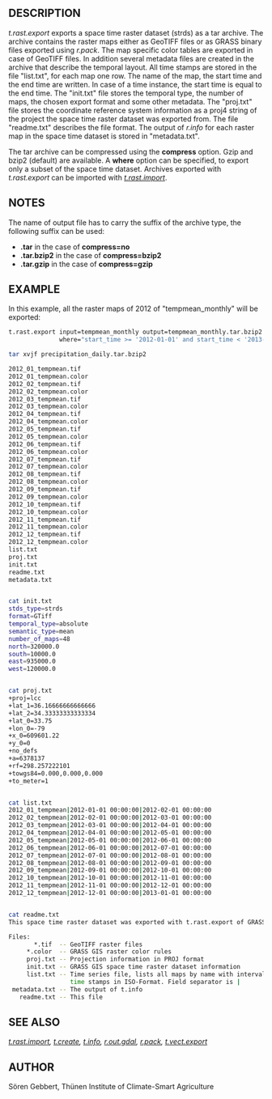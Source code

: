 ## DESCRIPTION

*t.rast.export* exports a space time raster dataset (strds) as a tar
archive. The archive contains the raster maps either as GeoTIFF files or
as GRASS binary files exported using *r.pack*. The map specific color
tables are exported in case of GeoTIFF files. In addition several
metadata files are created in the archive that describe the temporal
layout. All time stamps are stored in the file "list.txt", for each map
one row. The name of the map, the start time and the end time are
written. In case of a time instance, the start time is equal to the end
time. The "init.txt" file stores the temporal type, the number of maps,
the chosen export format and some other metadata. The "proj.txt" file
stores the coordinate reference system information as a proj4 string of
the project the space time raster dataset was exported from. The file
"readme.txt" describes the file format. The output of *r.info* for each
raster map in the space time dataset is stored in "metadata.txt".

The tar archive can be compressed using the **compress** option. Gzip
and bzip2 (default) are available. A **where** option can be specified,
to export only a subset of the space time dataset. Archives exported
with *t.rast.export* can be imported with
*[t.rast.import](t.vect.import.md)*.

## NOTES

The name of output file has to carry the suffix of the archive type, the
following suffix can be used:

- **.tar** in the case of **compress=no**
- **.tar.bzip2** in the case of **compress=bzip2**
- **.tar.gzip** in the case of **compress=gzip**

## EXAMPLE

In this example, all the raster maps of 2012 of "tempmean_monthly" will
be exported:

```sh
t.rast.export input=tempmean_monthly output=tempmean_monthly.tar.bzip2 \
              where="start_time >= '2012-01-01' and start_time < '2013-01-01'"

tar xvjf precipitation_daily.tar.bzip2

2012_01_tempmean.tif
2012_01_tempmean.color
2012_02_tempmean.tif
2012_02_tempmean.color
2012_03_tempmean.tif
2012_03_tempmean.color
2012_04_tempmean.tif
2012_04_tempmean.color
2012_05_tempmean.tif
2012_05_tempmean.color
2012_06_tempmean.tif
2012_06_tempmean.color
2012_07_tempmean.tif
2012_07_tempmean.color
2012_08_tempmean.tif
2012_08_tempmean.color
2012_09_tempmean.tif
2012_09_tempmean.color
2012_10_tempmean.tif
2012_10_tempmean.color
2012_11_tempmean.tif
2012_11_tempmean.color
2012_12_tempmean.tif
2012_12_tempmean.color
list.txt
proj.txt
init.txt
readme.txt
metadata.txt


cat init.txt
stds_type=strds
format=GTiff
temporal_type=absolute
semantic_type=mean
number_of_maps=48
north=320000.0
south=10000.0
east=935000.0
west=120000.0


cat proj.txt
+proj=lcc
+lat_1=36.16666666666666
+lat_2=34.33333333333334
+lat_0=33.75
+lon_0=-79
+x_0=609601.22
+y_0=0
+no_defs
+a=6378137
+rf=298.257222101
+towgs84=0.000,0.000,0.000
+to_meter=1


cat list.txt
2012_01_tempmean|2012-01-01 00:00:00|2012-02-01 00:00:00
2012_02_tempmean|2012-02-01 00:00:00|2012-03-01 00:00:00
2012_03_tempmean|2012-03-01 00:00:00|2012-04-01 00:00:00
2012_04_tempmean|2012-04-01 00:00:00|2012-05-01 00:00:00
2012_05_tempmean|2012-05-01 00:00:00|2012-06-01 00:00:00
2012_06_tempmean|2012-06-01 00:00:00|2012-07-01 00:00:00
2012_07_tempmean|2012-07-01 00:00:00|2012-08-01 00:00:00
2012_08_tempmean|2012-08-01 00:00:00|2012-09-01 00:00:00
2012_09_tempmean|2012-09-01 00:00:00|2012-10-01 00:00:00
2012_10_tempmean|2012-10-01 00:00:00|2012-11-01 00:00:00
2012_11_tempmean|2012-11-01 00:00:00|2012-12-01 00:00:00
2012_12_tempmean|2012-12-01 00:00:00|2013-01-01 00:00:00


cat readme.txt
This space time raster dataset was exported with t.rast.export of GRASS GIS 7

Files:
       *.tif  -- GeoTIFF raster files
     *.color  -- GRASS GIS raster color rules
     proj.txt -- Projection information in PROJ format
     init.txt -- GRASS GIS space time raster dataset information
     list.txt -- Time series file, lists all maps by name with interval
                 time stamps in ISO-Format. Field separator is |
 metadata.txt -- The output of t.info
   readme.txt -- This file
```

## SEE ALSO

*[t.rast.import](t.rast.import.md), [t.create](t.create.md),
[t.info](t.info.md), [r.out.gdal](r.out.gdal.md), [r.pack](r.pack.md),
[t.vect.export](t.vect.export.md)*

## AUTHOR

Sören Gebbert, Thünen Institute of Climate-Smart Agriculture
